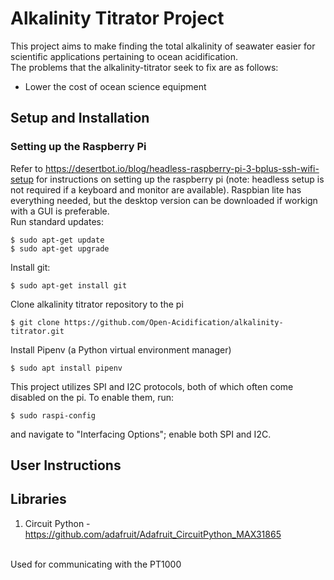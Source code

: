 # Alkalinity Titrator Project
This project aims to make finding the total alkalinity of seawater easier for scientific applications pertaining to ocean acidification. 
<br>
The problems that the alkalinity-titrator seek to fix are as follows:
- Lower the cost of ocean science equipment


## Setup and Installation
### Setting up the Raspberry Pi
Refer to https://desertbot.io/blog/headless-raspberry-pi-3-bplus-ssh-wifi-setup for instructions on setting up the raspberry pi (note: headless setup is not required if a keyboard and monitor are available). Raspbian lite has everything needed, but the desktop version can be downloaded if workign with a GUI is preferable. 
<br>
Run standard updates:
``` 
$ sudo apt-get update 
$ sudo apt-get upgrade
```
Install git:
```
$ sudo apt-get install git
```
Clone alkalinity titrator repository to the pi
```
$ git clone https://github.com/Open-Acidification/alkalinity-titrator.git
```
Install Pipenv (a Python virtual environment manager)
```
$ sudo apt install pipenv
```
This project utilizes SPI and I2C protocols, both of which often come disabled on the pi. To enable them, run:
```
$ sudo raspi-config
```
and navigate to "Interfacing Options"; enable both SPI and I2C.

## User Instructions


## Libraries
1. Circuit Python - https://github.com/adafruit/Adafruit_CircuitPython_MAX31865 
<br>
Used for communicating with the PT1000 